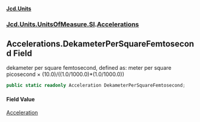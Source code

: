#### [Jcd.Units](index.md 'index')
### [Jcd.Units.UnitsOfMeasure.SI](Jcd.Units.UnitsOfMeasure.SI.md 'Jcd.Units.UnitsOfMeasure.SI').[Accelerations](Accelerations.md 'Jcd.Units.UnitsOfMeasure.SI.Accelerations')

## Accelerations.DekameterPerSquareFemtosecond Field

dekameter per square femtosecond, defined as: meter per square picosecond × (10.0)/((1.0/1000.0)*(1.0/1000.0))

```csharp
public static readonly Acceleration DekameterPerSquareFemtosecond;
```

#### Field Value
[Acceleration](Acceleration.md 'Jcd.Units.UnitTypes.Acceleration')